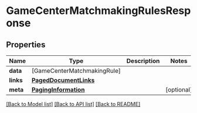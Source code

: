 # GameCenterMatchmakingRulesResponse

## Properties
Name | Type | Description | Notes
------------ | ------------- | ------------- | -------------
**data** | [GameCenterMatchmakingRule] |  | 
**links** | [**PagedDocumentLinks**](PagedDocumentLinks.md) |  | 
**meta** | [**PagingInformation**](PagingInformation.md) |  | [optional] 

[[Back to Model list]](../README.md#documentation-for-models) [[Back to API list]](../README.md#documentation-for-api-endpoints) [[Back to README]](../README.md)


